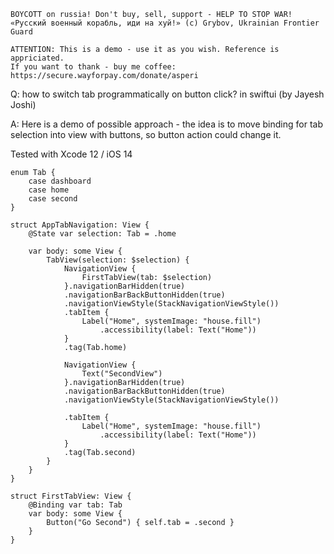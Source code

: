 ```
BOYCOTT on russia! Don't buy, sell, support - HELP TO STOP WAR!
«Русский военный корабль, иди на хуй!» (c) Grybov, Ukrainian Frontier Guard

ATTENTION: This is a demo - use it as you wish. Reference is appriciated.
If you want to thank - buy me coffee: https://secure.wayforpay.com/donate/asperi
```

Q: how to switch tab programmatically on button click? in swiftui (by Jayesh Joshi)

A: Here is a demo of possible approach - the idea is to move binding for tab selection into view with buttons, so button action could change it. 

Tested with Xcode 12 / iOS 14

```
enum Tab {
    case dashboard
    case home
    case second
}

struct AppTabNavigation: View {
    @State var selection: Tab = .home

    var body: some View {
        TabView(selection: $selection) {
            NavigationView {
                FirstTabView(tab: $selection)
            }.navigationBarHidden(true)
            .navigationBarBackButtonHidden(true)
            .navigationViewStyle(StackNavigationViewStyle())
            .tabItem {
                Label("Home", systemImage: "house.fill")
                    .accessibility(label: Text("Home"))
            }
            .tag(Tab.home)

            NavigationView {
                Text("SecondView")
            }.navigationBarHidden(true)
            .navigationBarBackButtonHidden(true)
            .navigationViewStyle(StackNavigationViewStyle())

            .tabItem {
                Label("Home", systemImage: "house.fill")
                    .accessibility(label: Text("Home"))
            }
            .tag(Tab.second)
        }
    }
}

struct FirstTabView: View {
    @Binding var tab: Tab
    var body: some View {
        Button("Go Second") { self.tab = .second }
    }
}
```
